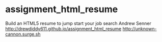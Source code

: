 # assignment_html_resume
Build an HTML5 resume to jump start your job search
Andrew Senner
http://drewdiddy611.github.io/assignment_html_resume
http://unknown-cannon.surge.sh
